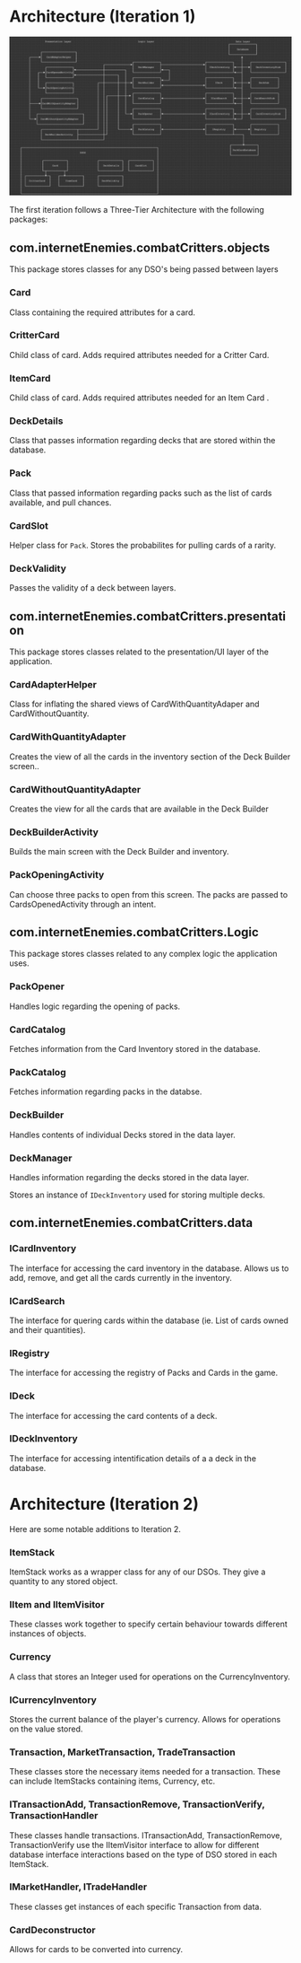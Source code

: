 # Architecture (Iteration 1)

![](architecture_diagram.png)


The first iteration follows a Three-Tier Architecture with the following packages:

## com.internetEnemies.combatCritters.objects

This package stores classes for any DSO's being passed between layers

### Card

Class containing the required attributes for a card.

### CritterCard

Child class of card. Adds required attributes needed for a Critter Card.

### ItemCard

Child class of card. Adds required attributes needed for an Item Card .

### DeckDetails

Class that passes information regarding decks that are stored within the database.

### Pack

Class that passed information regarding packs such as the list of cards available, and pull chances.

### CardSlot

Helper class for `Pack`. Stores the probabilites for pulling cards of a rarity.

### DeckValidity

Passes the validity of a deck between layers.


## com.internetEnemies.combatCritters.presentation

This package stores classes related to the presentation/UI layer of the application.

### CardAdapterHelper

Class for inflating the shared views of CardWithQuantityAdaper and CardWithoutQuantity.

### CardWithQuantityAdapter

Creates the view of all the cards in the inventory section of the Deck Builder screen..

### CardWithoutQuantityAdapter 

Creates the view for all the cards that are available in the Deck Builder

### DeckBuilderActivity

Builds the main screen with the Deck Builder and inventory. 

### PackOpeningActivity

Can choose three packs to open from this screen. The packs are passed to CardsOpenedActivity through an intent.

## com.internetEnemies.combatCritters.Logic

This package stores classes related to any complex logic the application uses.


### **PackOpener**
Handles logic regarding the opening of packs.

### **CardCatalog**
Fetches information from the Card Inventory stored in the database.

### **PackCatalog**
Fetches information regarding packs in the databse.

### **DeckBuilder**
Handles contents of individual Decks stored in the data layer.  

### **DeckManager**
Handles information regarding the decks stored in the data layer.

Stores an instance of `IDeckInventory` used for storing multiple decks.

## com.internetEnemies.combatCritters.data

### ICardInventory

The interface for accessing the card inventory in the database. Allows us to add, remove, and get all the cards currently in the inventory.

### ICardSearch

The interface for quering cards within the database (ie. List of cards owned and their quantities).

### IRegistry

The interface for accessing the registry of Packs and Cards in the game. 

### IDeck

The interface for accessing the card contents of a deck.

### IDeckInventory

The interface for accessing intentification details of a a deck in the database.

# Architecture (Iteration 2)

Here are some notable additions to Iteration 2.

### ItemStack

ItemStack works as a wrapper class for any of our DSOs. They give a quantity to any stored object.

### IItem and IItemVisitor

These classes work together to specify certain behaviour towards different instances of objects.

### Currency

A class that stores an Integer used for operations on the CurrencyInventory.

### ICurrencyInventory

Stores the current balance of the player's currency. Allows for operations on the value stored.

### Transaction, MarketTransaction, TradeTransaction

These classes store the necessary items needed for a transaction. These can include ItemStacks containing items, Currency, etc.

### ITransactionAdd, TransactionRemove, TransactionVerify, TransactionHandler

These classes handle transactions. ITransactionAdd, TransactionRemove, TransactionVerify use the IItemVisitor interface to allow for different
database interface interactions based on the type of DSO stored in each ItemStack.

### IMarketHandler, ITradeHandler

These classes get instances of each specific Transaction from data.

### CardDeconstructor

Allows for cards to be converted into currency.



